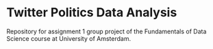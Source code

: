 # Twitter Politics Data Analysis

Repository for assignment 1 group project of the Fundamentals of Data Science course at University of Amsterdam.
